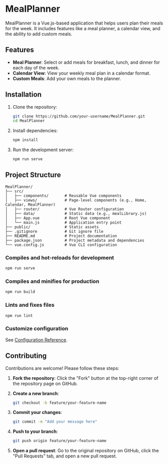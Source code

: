 # MealPlanner

MealPlanner is a Vue.js-based application that helps users plan their meals for the week. It includes features like a meal planner, a calendar view, and the ability to add custom meals.

## Features

- **Meal Planner**: Select or add meals for breakfast, lunch, and dinner for each day of the week.
- **Calendar View**: View your weekly meal plan in a calendar format.
- **Custom Meals**: Add your own meals to the planner.

## Installation

1. Clone the repository:
   ```bash
   git clone https://github.com/your-username/MealPlanner.git
   cd MealPlanner
   ```

2. Install dependencies:
   ```bash
   npm install
   ```

3. Run the development server:
   ```bash
   npm run serve
   ```

## Project Structure

```
MealPlanner/
├── src/
│   ├── components/       # Reusable Vue components
│   ├── views/            # Page-level components (e.g., Home, Calendar, MealPlanner)
│   ├── router/           # Vue Router configuration
│   ├── data/             # Static data (e.g., mealLibrary.js)
│   ├── App.vue           # Root Vue component
│   └── main.js           # Application entry point
├── public/               # Static assets
├── .gitignore            # Git ignore file
├── README.md             # Project documentation
├── package.json          # Project metadata and dependencies
└── vue.config.js         # Vue CLI configuration
```

### Compiles and hot-reloads for development
```bash
npm run serve
```

### Compiles and minifies for production
```bash
npm run build
```

### Lints and fixes files
```bash
npm run lint
```

### Customize configuration
See [Configuration Reference](https://cli.vuejs.org/config/).

## Contributing

Contributions are welcome! Please follow these steps:

1. **Fork the repository**:
   Click the "Fork" button at the top-right corner of the repository page on GitHub.

2. **Create a new branch**:
   ```bash
   git checkout -b feature/your-feature-name
   ```

3. **Commit your changes**:
   ```bash
   git commit -m "Add your message here"
   ```

4. **Push to your branch**:
   ```bash
   git push origin feature/your-feature-name
   ```

5. **Open a pull request**:
   Go to the original repository on GitHub, click the "Pull Requests" tab, and open a new pull request.


